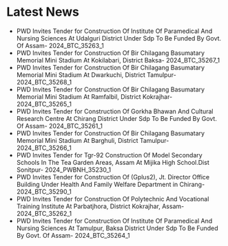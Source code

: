 # Latest News
-  PWD Invites Tender for Construction Of Institute Of Paramedical And Nursing Sciences At Udalguri District Under Sdp To Be Funded By Govt. Of Assam- 2024_BTC_35263_1
-  PWD Invites Tender for Construction Of Bir Chilagang Basumatary Memorial Mini Stadium At Kokilabari, District Baksa- 2024_BTC_35267_1
-  PWD Invites Tender for Construction Of Bir Chilagang Basumatary Memorial Mini Stadium At Dwarkuchi, District Tamulpur- 2024_BTC_35268_1
-  PWD Invites Tender for Construction Of Bir Chilagang Basumatary Memorial Mini Stadium At Ramfalbil, District Kokrajhar- 2024_BTC_35265_1
-  PWD Invites Tender for Construction Of Gorkha Bhawan And Cultural Research Centre At Chirang District Under Sdp To Be Funded By Govt. Of Assam- 2024_BTC_35261_1
-  PWD Invites Tender for Construction Of Bir Chilagang Basumatary Memorial Mini Stadium At Barghuli, District Tamulpur- 2024_BTC_35266_1
-  PWD Invites Tender for Tgr-92 Construction Of Model Secondary Schools In The Tea Garden Areas, Assam At Mijika High School.Dist Sonitpur- 2024_PWBNH_35230_1
-  PWD Invites Tender for Construction Of (Gplus2), Jt. Director Office Building Under Health And Family Welfare Department in Chirang- 2024_BTC_35290_1
-  PWD Invites Tender for Construction Of Polytechnic And Vocational Training Institute At Parbatjhora, District Kokrajhar, Assam- 2024_BTC_35262_1
-  PWD Invites Tender for Construction Of Institute Of Paramedical And Nursing Sciences At Tamulpur, Baksa District Under Sdp To Be Funded By Govt. Of Assam- 2024_BTC_35264_1
